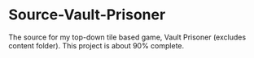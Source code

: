 # Source-Vault-Prisoner
The source for my top-down tile based game, Vault Prisoner (excludes content folder). This project is about 90% complete.
